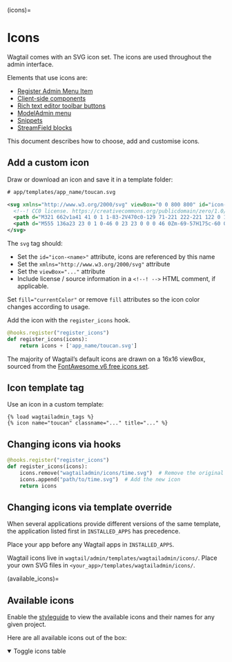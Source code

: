 (icons)=

# Icons

Wagtail comes with an SVG icon set. The icons are used throughout the admin interface.

Elements that use icons are:

-   [Register Admin Menu Item](register_admin_menu_item)
-   [Client-side components](extending_clientside_components)
-   [Rich text editor toolbar buttons](extending_the_draftail_editor)
-   [ModelAdmin menu](modeladmin_menu_icon)
-   [Snippets](wagtailsnippets_icon)
-   [StreamField blocks](custom_streamfield_blocks)

This document describes how to choose, add and customise icons.

## Add a custom icon

Draw or download an icon and save it in a template folder:

```xml
# app/templates/app_name/toucan.svg

<svg xmlns="http://www.w3.org/2000/svg" viewBox="0 0 800 800" id="icon-toucan">
  <!--! CC0 license. https://creativecommons.org/publicdomain/zero/1.0/ -->
  <path d="M321 662v1a41 41 0 1 1-83-2V470c0-129 71-221 222-221 122 0 153-42 153-93 0-34-18-60-53-72v-4c147 23 203 146 203 257 0 107-80 247-277 247v79a41 41 0 1 1-82-1v46a41 41 0 0 1-83 0v-46Z"/>
  <path d="M555 136a23 23 0 1 0-46 0 23 23 0 0 0 46 0Zm-69-57H175c-60 0-137 36-137 145l9-8 367 6 72 18V79Z"/>
</svg>
```

The `svg` tag should:

-   Set the `id="icon-<name>"` attribute, icons are referenced by this name
-   Set the `xmlns="http://www.w3.org/2000/svg"` attribute
-   Set the `viewBox="..."` attribute
-   Include license / source information in a `<!--! -->` HTML comment, if applicable.

Set `fill="currentColor"` or remove `fill` attributes so the icon color changes according to usage.

Add the icon with the `register_icons` hook.

```python
@hooks.register("register_icons")
def register_icons(icons):
    return icons + ['app_name/toucan.svg']
```

The majority of Wagtail’s default icons are drawn on a 16x16 viewBox, sourced from the [FontAwesome v6 free icons set](https://fontawesome.com/v6/search?m=free).

## Icon template tag

Use an icon in a custom template:

```html+django
{% load wagtailadmin_tags %}
{% icon name="toucan" classname="..." title="..." %}
```

## Changing icons via hooks

```python
@hooks.register("register_icons")
def register_icons(icons):
    icons.remove("wagtailadmin/icons/time.svg")  # Remove the original icon
    icons.append("path/to/time.svg")  # Add the new icon
    return icons
```

## Changing icons via template override

When several applications provide different versions of the same template, the application listed first in `INSTALLED_APPS` has precedence.

Place your app before any Wagtail apps in `INSTALLED_APPS`.

Wagtail icons live in `wagtail/admin/templates/wagtailadmin/icons/`.
Place your own SVG files in `<your_app>/templates/wagtailadmin/icons/`.

(available_icons)=
## Available icons

Enable the [styleguide](styleguide) to view the available icons and their names for any given project.

Here are all available icons out of the box:

<details open>

<summary>Toggle icons table</summary>

```{include} ../_static/wagtail_icons_table.txt
```

</details>
